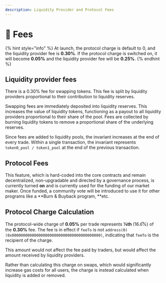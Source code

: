 ```yaml
---
description: Liquidity Provider and Protocol Fees
---
```


# 🧀 Fees

{% hint style="info" %}
At launch, the protocol charge is default to 0, and the liquidity provider fee is **0.30%**. If the protocol charge is switched on, it will become **0.05%** and the liquidity provider fee will be **0.25%**.
{% endhint %}

## Liquidity provider fees

There is a 0.30% fee for swapping tokens. This fee is split by liquidity providers proportional to their contribution to liquidity reserves.

Swapping fees are immediately deposited into liquidity reserves. This increases the value of liquidity tokens, functioning as a payout to all liquidity providers proportional to their share of the pool. Fees are collected by burning liquidity tokens to remove a proportional share of the underlying reserves.

Since fees are added to liquidity pools, the invariant increases at the end of every trade. Within a single transaction, the invariant represents `token0_pool / token1_pool` at the end of the previous transaction.

## Protocol Fees

This feature, which is hard-coded into the core contracts and remain decentralized, non-upgradable and directed by a governance process, is currently turned **on** and is currently used for the funding of our market maker. Once funded, a community vote will be introduced to use it for other programs like a **Burn & Buyback program, **etc.

## Protocol Charge Calculation

The protocol-wide charge of **0.05%** per trade represents **⅙th** (16.6̅%) of the **0.30%** fee. The fee is in effect if `feeTo` is not `address(0)` `(0x0000000000000000000000000000000000000000)`, indicating that `feeTo` is the recipient of the charge.

This amount would not affect the fee paid by traders, but would affect the amount received by liquidity providers.

Rather than calculating this charge on swaps, which would significantly increase gas costs for all users, the charge is instead calculated when liquidity is added or removed.
